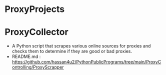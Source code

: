 # ProxyProjects

# ProxyCollector
* A Python script that scrapes various online sources for proxies and checks them to determine if they are good or bad proxies.
* README.md : https://github.com/hassan4u2/PythonPublicPrograms/tree/main/ProxyControlling/ProxyScrapper
